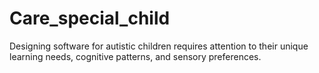 # Care_special_child
Designing software for autistic children requires attention to their unique learning needs, cognitive patterns, and sensory preferences.
